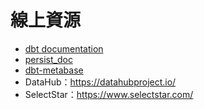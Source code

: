 # 線上資源

- [dbt documentation](https://docs.getdbt.com/docs/collaborate/documentation)
- [persist_doc](https://docs.getdbt.com/reference/resource-configs/persist_docs)
- [dbt-metabase](https://github.com/gouline/dbt-metabase)
- DataHub：https://datahubproject.io/
- SelectStar：https://www.selectstar.com/
